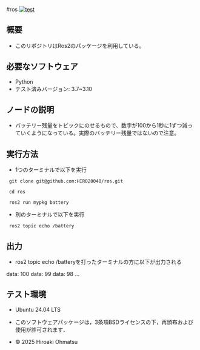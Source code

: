 #ros
[![test](https://github.com/HIRO20040/ros/actions/workflows/test.yml/badge.svg)](https://github.com/HIRO20040/ros/actions/workflows/test.yml)

## 概要
- このリポジトリはRos2のパッケージを利用している。

## 必要なソフトウェア
- Python
 - テスト済みバージョン: 3.7~3.10

## ノードの説明
- バッテリー残量をトピックにのせるもので、数字が100から1秒に1ずつ減っていくようになっている。実際のバッテリー残量ではないので注意。

## 実行方法
- 1つのターミナルで以下を実行
```
 git clone git@github.com:HIRO20040/ros.git
```
``` 
 cd ros
```
```
 ros2 run mypkg battery
```

- 別のターミナルで以下を実行
```
 ros2 topic echo /battery
```

## 出力
- ros2 topic echo /batteryを打ったターミナルの方に以下が出力される

data: 100
data: 99
data: 98
...

## テスト環境
- Ubuntu 24.04 LTS









- このソフトウェアパッケージは，3条項BSDライセンスの下，再頒布および使用が許可されます．

- © 2025 Hiroaki Ohmatsu

